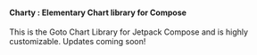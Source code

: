 #### Charty : Elementary Chart library for Compose

This is the Goto Chart Library for Jetpack Compose and is highly customizable. Updates coming soon!

